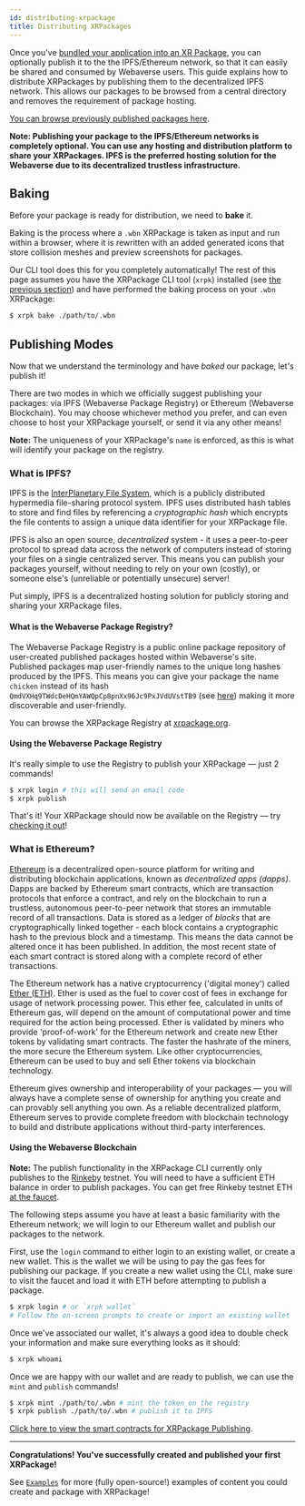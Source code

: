 ```yaml
---
id: distributing-xrpackage
title: Distributing XRPackages
---
```


Once you've [bundled your application into an XR Package](./2-creating-an-xrpk.md), you can optionally publish it to the the IPFS/Ethereum network, so that it can easily be shared and consumed by Webaverse users. This guide explains how to distribute XRPackages by publishing them to the decentralized IPFS network. This allows our packages to be browsed from a central directory and removes the requirement of package hosting.

<a href="https://xrpackage.org/browse.html" target="_blank" rel="noopener noreferrer">You can browse previously published packages here</a>.

**Note: Publishing your package to the IPFS/Ethereum networks is completely optional. You can use any hosting and distribution platform to share your XRPackages. IPFS is the preferred hosting solution for the Webaverse due to its decentralized trustless infrastructure.**

## Baking

Before your package is ready for distribution, we need to **bake** it.

Baking is the process where a `.wbn` XRPackage is taken as input and run within a browser, where it is rewritten with an added generated icons that store collision meshes and preview screenshots for packages.

Our CLI tool does this for you completely automatically! The rest of this page assumes you have the XRPackage CLI tool (`xrpk`) installed (see [the previous section](./2-creating-an-xrpk.md#install-xrpackage)) and have performed the baking process on your `.wbn` XRPackage:

```bash
$ xrpk bake ./path/to/.wbn
```

## Publishing Modes

Now that we understand the terminology and have _baked_ our package, let's publish it!

There are two modes in which we officially suggest publishing your packages: via IPFS (Webaverse Package Registry) or Ethereum (Webaverse Blockchain). You may choose whichever method you prefer, and can even choose to host your XRPackage yourself, or send it via any other means!

**Note:** The uniqueness of your XRPackage's `name` is enforced, as this is what will identify your package on the registry.

### What is IPFS?

IPFS is the <a href="https://ipfs.io/" target="_blank" rel="noopener noreferrer">InterPlanetary File System</a>, which is a publicly distributed hypermedia file-sharing protocol system. IPFS uses distributed hash tables to store and find files by referencing a _cryptographic hash_ which encrypts the file contents to assign a unique data identifier for your XRPackage file.

IPFS is also an open source, _decentralized_ system - it uses a peer-to-peer protocol to spread data across the network of computers instead of storing your files on a single centralized server. This means you can publish your packages yourself, without needing to rely on your own (costly), or someone else's (unreliable or potentially unsecure) server!

Put simply, IPFS is a decentralized hosting solution for publicly storing and sharing your XRPackage files.

#### What is the Webaverse Package Registry?

The Webaverse Package Registry is a public online package repository of user-created published packages hosted within Webaverse's site. Published packages map user-friendly names to the unique long hashes produced by the IPFS. This means you can give your package the name `chicken` instead of its hash `QmdVXHq9TWdcDeHQmYAWQpCp8pnXx96Jc9PxJVdUVstTB9` (see <a href="https://xrpackage.org/inspect.html?p=chicken" target="_blank" rel="noopener noreferrer">here</a>) making it more discoverable and user-friendly.

You can browse the XRPackage Registry at <a href="https://xrpackage.org/browse.html" target="_blank" rel="noopener noreferrer">xrpackage.org</a>.

#### Using the Webaverse Package Registry

It's really simple to use the Registry to publish your XRPackage &mdash; just 2 commands!

```bash
$ xrpk login # this will send an email code
$ xrpk publish
```

That's it! Your XRPackage should now be available on the Registry &mdash; try <a href="https://xrpackage.org/browse.html" target="_blank" rel="noopener noreferrer">checking it out</a>!

### What is Ethereum?

<a href="https://ethereum.org/" target="_blank" rel="noopener noreferrer">Ethereum</a> is a decentralized open-source platform for writing and distributing blockchain applications, known as _decentralized apps (dapps)_. Dapps are backed by Ethereum smart contracts, which are transaction protocols that enforce a contract, and rely on the blockchain to run a trustless, autonomous peer-to-peer network that stores an immutable record of all transactions. Data is stored as a ledger of _blocks_ that are cryptographically linked together - each block contains a cryptographic hash to the previous block and a timestamp. This means the data cannot be altered once it has been published. In addition, the most recent state of each smart contract is stored along with a complete record of ether transactions.

The Ethereum network has a native cryptocurrency ('digital money') called <a href="https://ethereum.org/eth/" target="_blank" rel="noopener noreferrer">Ether (ETH)</a>. Ether is used as the fuel to cover cost of fees in exchange for usage of network processing power. This ether fee, calculated in units of Ethereum gas, will depend on the amount of computational power and time required for the action being processed. Ether is validated by miners who provide 'proof-of-work' for the Ethereum network and create new Ether tokens by validating smart contracts. The faster the hashrate of the miners, the more secure the Ethereum system. Like other cryptocurrencies, Ethereum can be used to buy and sell Ether tokens via blockchain technology.

Ethereum gives ownership and interoperability of your packages &mdash; you will always have a complete sense of ownership for anything you create and can provably sell anything you own. As a reliable decentralized platform, Ethereum serves to provide complete freedom with blockchain technology to build and distribute applications without third-party interferences.

#### Using the Webaverse Blockchain

**Note:** The publish functionality in the XRPackage CLI currently only publishes to the [Rinkeby](https://www.rinkeby.io/) testnet. You will need to have a sufficient ETH balance in order to publish packages. You can get free Rinkeby testnet ETH <a href="https://faucet.rinkeby.io/" target="_blank" rel="noopener noreferrer">at the faucet</a>.

The following steps assume you have at least a basic familiarity with the Ethereum network; we will login to our Ethereum wallet and publish our packages to the network.

First, use the `login` command to either login to an existing wallet, or create a new wallet. This is the wallet we will be using to pay the gas fees for publishing our package. If you create a new wallet using the CLI, make sure to visit the faucet and load it with ETH before attempting to publish a package.

```bash
$ xrpk login # or `xrpk wallet`
# Follow the on-screen prompts to create or import an existing wallet
```

Once we've associated our wallet, it's always a good idea to double check your information and make sure everything looks as it should:

```bash
$ xrpk whoami
```

Once we are happy with our wallet and are ready to publish, we can use the `mint` and `publish` commands!

```bash
$ xrpk mint ./path/to/.wbn # mint the token on the registry
$ xrpk publish ./path/to/.wbn # publish it to IPFS
```

<a href="https://github.com/webaverse/contracts" target="_blank" rel="noopener noreferrer">Click here to view the smart contracts for XRPackage Publishing</a>.

---

**Congratulations! You've successfully created and published your first XRPackage!**

See [`Examples`](./4-examples.md) for more (fully open-source!) examples of content you could create and package with XRPackage!
